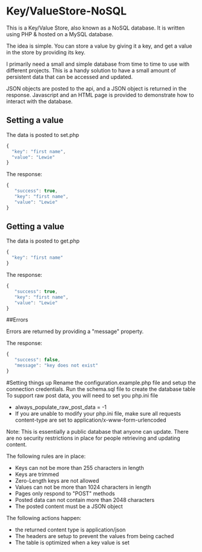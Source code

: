 # Key/ValueStore-NoSQL

This is a Key/Value Store, also known as a NoSQL database. It is written using PHP & hosted on a MySQL database.

The idea is simple. You can store a value by giving it a key, and get a value in the store by providing its key.

I primarily need a small and simple database from time to time to use with different projects. This is a handy solution to have a small amount of persistent data that can be accessed and updated.

JSON objects are posted to the api, and a JSON object is returned in the response. 
Javascript and an HTML page is provided to demonstrate how to interact with the database.

## Setting a value

The data is posted to set.php

```javascript
{
  "key": "first name",
  "value": "Lewie"
}
```

The response:

```javascript
{
   "success": true,
   "key": "first name",
   "value": "Lewie"
}
```

## Getting a value

The data is posted to get.php

```javascript
{
  "key": "first name"
}
```

The response:

```javascript
{
   "success": true,
   "key": "first name",
   "value": "Lewie"
}
```

##Errors

Errors are returned by providing a "message" property.

The response:

```javascript
{
   "success": false,
   "message": "key does not exist"
}
```

#Setting things up
Rename the configuration.example.php file and setup the connection credentials.
Run the schema.sql file to create the database table
To support raw post data, you will need to set you php.ini file
* always_populate_raw_post_data = -1
* If you are unable to modify your php.ini file, make sure all requests content-type are set to application/x-www-form-urlencoded

Note: This is essentially a public database that anyone can update. There are no security restrictions in place for people retrieving and updating content.

The following rules are in place:
* Keys can not be more than 255 characters in length
* Keys are trimmed
* Zero-Length keys are not allowed
* Values can not be more than 1024 characters in length
* Pages only respond to "POST" methods
* Posted data can not contain more than 2048 characters
* The posted content must be a JSON object

The following actions happen:
* the returned content type is application/json
* The headers are setup to prevent the values from being cached
* The table is optimized when a key value is set